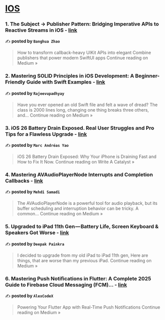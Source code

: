 
<h1><a href=https://medium.com/tag/ios/recommended target="_blank" rel="noopener noreferrer">IOS</a></h1>
<h3>1. The Subject → Publisher Pattern: Bridging Imperative APIs to Reactive Streams in iOS - <a href="https://medium.com/@banghua.zhao/the-subject-publisher-pattern-bridging-imperative-apis-to-reactive-streams-in-ios-fc96b8fdfd7d?source=rss------ios-5" target="_blank" rel="noopener noreferrer">link</a></h3>

✍️ **posted by `Banghua Zhao`**

<blockquote>How to transform callback-heavy UIKit APIs into elegant Combine publishers that power modern SwiftUI apps
Continue reading on Medium »</blockquote>

<h3>2. Mastering SOLID Principles in iOS Development: A Beginner-Friendly Guide with Swift Examples - <a href="https://medium.com/@devrajeevupadhyay/mastering-solid-principles-in-ios-development-a-beginner-friendly-guide-with-swift-examples-69e289bcd517?source=rss------ios-5" target="_blank" rel="noopener noreferrer">link</a></h3>

✍️ **posted by `Rajeevupadhyay`**

<blockquote>Have you ever opened an old Swift file and felt a wave of dread? The class is 2000 lines long, changing one thing breaks three others, and…
Continue reading on Medium »</blockquote>

<h3>3. iOS 26 Battery Drain Exposed. Real User Struggles and Pro Tips for a Flawless Upgrade - <a href="https://medium.com/write-a-catalyst/ios-26-battery-drain-exposed-real-user-struggles-and-pro-tips-for-a-flawless-upgrade-e5d8ad2cd989?source=rss------ios-5" target="_blank" rel="noopener noreferrer">link</a></h3>

✍️ **posted by `Marc Andréas Yao`**

<blockquote>iOS 26 Battery Drain Exposed: Why Your iPhone is Draining Fast and How to Fix It Now.
Continue reading on Write A Catalyst »</blockquote>

<h3>4. Mastering AVAudioPlayerNode Interrupts and Completion Callbacks - <a href="https://medium.com/@mehsamadi/mastering-avaudioplayernode-interrupts-and-completion-callbacks-da39b36abbf7?source=rss------ios-5" target="_blank" rel="noopener noreferrer">link</a></h3>

✍️ **posted by `Mehdi Samadi`**

<blockquote>The AVAudioPlayerNode is a powerful tool for audio playback, but its buffer scheduling and interruption behavior can be tricky. A common…
Continue reading on Medium »</blockquote>

<h3>5. Upgraded to iPad 11th Gen — Battery Life, Screen Keyboard & Speakers Got Worse - <a href="https://medium.com/@todaysgamer309/upgraded-to-ipad-11th-gen-battery-life-screen-keyboard-speakers-got-worse-ee77cea0d98a?source=rss------ios-5" target="_blank" rel="noopener noreferrer">link</a></h3>

✍️ **posted by `Deepak Painkra`**

<blockquote>I decided to upgrade from my old iPad to iPad 11th gen, Here are things, that are worse than my previous iPad.
Continue reading on Medium »</blockquote>

<h3>6. Mastering Push Notifications in Flutter: A Complete 2025 Guide to Firebase Cloud Messaging (FCM)… - <a href="https://medium.com/@AlexCodeX/mastering-push-notifications-in-flutter-a-complete-2025-guide-to-firebase-cloud-messaging-fcm-589e1e16e144?source=rss------ios-5" target="_blank" rel="noopener noreferrer">link</a></h3>

✍️ **posted by `AlexCodeX`**

<blockquote>Powering Your Flutter App with Real-Time Push Notifications
Continue reading on Medium »</blockquote>


